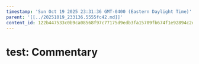 ```yaml
---
timestamp: 'Sun Oct 19 2025 23:31:36 GMT-0400 (Eastern Daylight Time)'
parent: '[[../20251019_233136.5555fc42.md]]'
content_id: 122b447533c0b9ca08568f97c77175d9edb3fa15709fb674f1e92894c2dd9395
---
```


# test: Commentary
